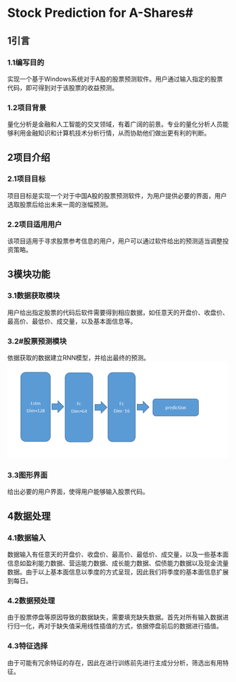 # Stock Prediction for A-Shares#

## 1引言 ##
### 1.1编写目的 ###
实现一个基于Windows系统对于A股的股票预测软件。用户通过输入指定的股票代码，即可得到对于该股票的收益预测。
### 1.2项目背景 ###
量化分析是金融和人工智能的交叉领域，有着广阔的前景。专业的量化分析人员能够利用金融知识和计算机技术分析行情，从而协助他们做出更有利的判断。
## 2项目介绍 ##
### 2.1项目目标 ###
项目目标是实现一个对于中国A股的股票预测软件，为用户提供必要的界面，用户选取股票后给出未来一周的涨幅预测。
### 2.2项目适用用户 ###
该项目适用于寻求股票参考信息的用户，用户可以通过软件给出的预测适当调整投资策略。
## 3模块功能 ##
### 3.1数据获取模块 ###
用户给出指定股票的代码后软件需要得到相应数据，如任意天的开盘价、收盘价、最高价、最低价、成交量，以及基本面信息等。
### 3.2#股票预测模块 ###
依据获取的数据建立RNN模型，并给出最终的预测。
![这里写图片描述](https://github.com/ShaoJiejing0121151625/Stock-Prediction-for-A-Shares/blob/patch-1/rnn.png)
### 3.3图形界面 ###
给出必要的用户界面，使得用户能够输入股票代码。
## 4数据处理 ##
### 4.1数据输入 ###
数据输入有任意天的开盘价、收盘价、最高价、最低价、成交量，以及一些基本面信息如盈利能力数据、营运能力数据、成长能力数据、偿债能力数据以及现金流量数据。由于以上基本面信息以季度的方式呈现，因此我们将季度的基本面信息扩展到每日。
### 4.2数据预处理 ###
由于股票停盘等原因导致的数据缺失，需要填充缺失数据。首先对所有输入数据进行归一化，再对于缺失值采用线性插值的方式，依据停盘前后的数据进行插值。
### 4.3特征选择 ###
由于可能有冗余特征的存在，因此在进行训练前先进行主成分分析，筛选出有用特征。
